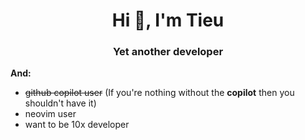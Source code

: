 

<h1 align="center">Hi 👋, I'm Tieu</h1>
<h3 align="center">Yet another developer</h3>

**And:**
- ~~github copilot user~~ (If you're nothing without the **copilot** then you shouldn't have it)
- neovim user
- want to be 10x developer
